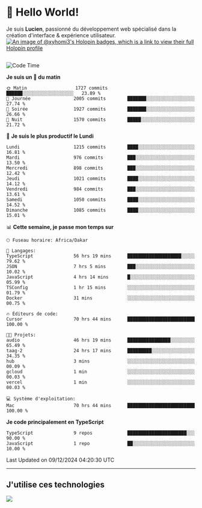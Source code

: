 # 👋 Hello World!

Je suis **Lucien**, passionné du développement web spécialisé dans la création d'interface & expérience utilisateur.
[![An image of @xyhomi3's Holopin badges, which is a link to view their full Holopin profile](https://holopin.me/xyhomi3)](https://holopin.io/@xyhomi3)

##

<!--START_SECTION:waka-->
![Code Time](http://img.shields.io/badge/Code%20Time-2%2C758%20hrs%2027%20mins-blue)

**Je suis un 🐤 du matin** 

```text
🌞 Matin                  1727 commits        ██████░░░░░░░░░░░░░░░░░░░   23.89 % 
🌆 Journée                2005 commits        ███████░░░░░░░░░░░░░░░░░░   27.74 % 
🌃 Soirée                 1927 commits        ███████░░░░░░░░░░░░░░░░░░   26.66 % 
🌙 Nuit                   1570 commits        █████░░░░░░░░░░░░░░░░░░░░   21.72 % 
```
📅 **Je suis le plus productif le Lundi** 

```text
Lundi                    1215 commits        ████░░░░░░░░░░░░░░░░░░░░░   16.81 % 
Mardi                    976 commits         ███░░░░░░░░░░░░░░░░░░░░░░   13.50 % 
Mercredi                 898 commits         ███░░░░░░░░░░░░░░░░░░░░░░   12.42 % 
Jeudi                    1021 commits        ████░░░░░░░░░░░░░░░░░░░░░   14.12 % 
Vendredi                 984 commits         ███░░░░░░░░░░░░░░░░░░░░░░   13.61 % 
Samedi                   1050 commits        ████░░░░░░░░░░░░░░░░░░░░░   14.52 % 
Dimanche                 1085 commits        ████░░░░░░░░░░░░░░░░░░░░░   15.01 % 
```


📊 **Cette semaine, je passe mon temps sur** 

```text
🕑︎ Fuseau horaire: Africa/Dakar

💬 Langages: 
TypeScript               56 hrs 19 mins      ████████████████████░░░░░   79.62 % 
JSON                     7 hrs 5 mins        ███░░░░░░░░░░░░░░░░░░░░░░   10.02 % 
JavaScript               4 hrs 14 mins       █░░░░░░░░░░░░░░░░░░░░░░░░   05.99 % 
TSConfig                 1 hr 15 mins        ░░░░░░░░░░░░░░░░░░░░░░░░░   01.79 % 
Docker                   31 mins             ░░░░░░░░░░░░░░░░░░░░░░░░░   00.75 % 

🔥 Éditeurs de code: 
Cursor                   70 hrs 44 mins      █████████████████████████   100.00 % 

🐱‍💻 Projets: 
audio                    46 hrs 19 mins      ████████████████░░░░░░░░░   65.49 % 
taag-2                   24 hrs 17 mins      █████████░░░░░░░░░░░░░░░░   34.35 % 
hub                      3 mins              ░░░░░░░░░░░░░░░░░░░░░░░░░   00.09 % 
gcloud                   1 min               ░░░░░░░░░░░░░░░░░░░░░░░░░   00.03 % 
vercel                   1 min               ░░░░░░░░░░░░░░░░░░░░░░░░░   00.03 % 

💻 Système d'exploitation: 
Mac                      70 hrs 44 mins      █████████████████████████   100.00 % 
```

**Je code principalement en TypeScript** 

```text
TypeScript               9 repos             ██████████████████████░░░   90.00 % 
JavaScript               1 repo              ██░░░░░░░░░░░░░░░░░░░░░░░   10.00 % 
```




 Last Updated on 09/12/2024 04:20:30 UTC
<!--END_SECTION:waka-->
---

## J'utilise ces technologies

<p align="left">
  <a href="https://skillicons.dev">
    <img src="https://skillicons.dev/icons?i=ts,js,md,scss,tailwind,react,docker,express,astro,vite,nextjs,vercel,figma,ableton" />
  </a>
</p>

